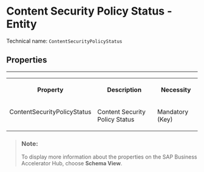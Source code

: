 <!-- loio888233630144463aa50769b2be5f5dcb -->

# Content Security Policy Status - Entity





Technical name: `ContentSecurityPolicyStatus` 



<a name="loio888233630144463aa50769b2be5f5dcb__ContentSecurityPolicy"/>

## Properties

****


<table>
<tr>
<th valign="top">

Property

</th>
<th valign="top">

Description

</th>
<th valign="top">

Necessity

</th>
</tr>
<tr>
<td valign="top">

ContentSecurityPolicyStatus

</td>
<td valign="top">

Content Security Policy Status

</td>
<td valign="top">

Mandatory \(Key\)

</td>
</tr>
</table>



> ### Note:  
> To display more information about the properties on the SAP Business Accelerator Hub, choose **Schema View**.

